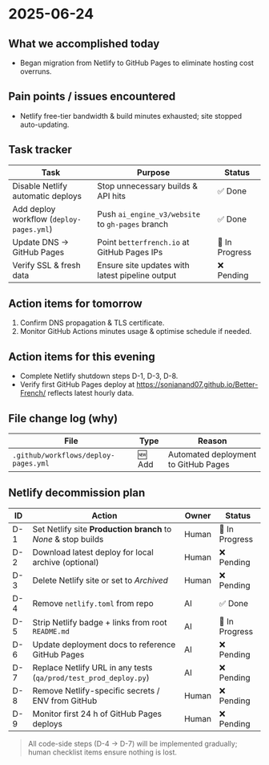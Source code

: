 # 2025-06-24

## What we accomplished today

* Began migration from Netlify to GitHub Pages to eliminate hosting cost overruns.

## Pain points / issues encountered

* Netlify free-tier bandwidth & build minutes exhausted; site stopped auto-updating.

## Task tracker

| Task | Purpose | Status |
|------|---------|--------|
| Disable Netlify automatic deploys | Stop unnecessary builds & API hits | ✅ Done |
| Add deploy workflow (`deploy-pages.yml`) | Push `ai_engine_v3/website` to `gh-pages` branch | ✅ Done |
| Update DNS → GitHub Pages | Point `betterfrench.io` at GitHub Pages IPs | 🚧 In Progress |
| Verify SSL & fresh data | Ensure site updates with latest pipeline output | ❌ Pending |

## Action items for tomorrow

1. Confirm DNS propagation & TLS certificate.
2. Monitor GitHub Actions minutes usage & optimise schedule if needed.

## Action items for this evening

* Complete Netlify shutdown steps D-1, D-3, D-8.
* Verify first GitHub Pages deploy at https://sonianand07.github.io/Better-French/ reflects latest hourly data.

## File change log (why)

| File | Type | Reason |
|------|------|--------|
| `.github/workflows/deploy-pages.yml` | 🆕 Add | Automated deployment to GitHub Pages | 

## Netlify decommission plan
| ID | Action | Owner | Status |
|----|--------|-------|--------|
| D-1 | Set Netlify site **Production branch** to *None* & stop builds | Human | 🚧 In Progress |
| D-2 | Download latest deploy for local archive (optional) | Human | ❌ Pending |
| D-3 | Delete Netlify site or set to *Archived* | Human | ❌ Pending |
| D-4 | Remove `netlify.toml` from repo | AI | ✅ Done |
| D-5 | Strip Netlify badge + links from root `README.md` | AI | 🚧 In Progress |
| D-6 | Update deployment docs to reference GitHub Pages | AI | ❌ Pending |
| D-7 | Replace Netlify URL in any tests (`qa/prod/test_prod_deploy.py`) | AI | ❌ Pending |
| D-8 | Remove Netlify-specific secrets / ENV from GitHub | Human | ❌ Pending |
| D-9 | Monitor first 24 h of GitHub Pages deploys | Human | ❌ Pending |

> All code-side steps (D-4 → D-7) will be implemented gradually; human checklist items ensure nothing is lost. 